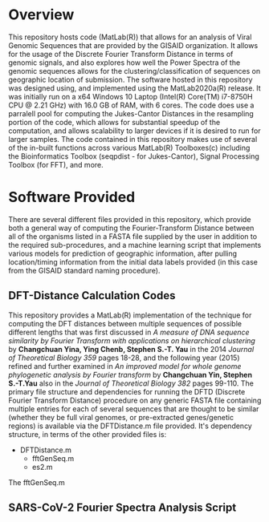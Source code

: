 # Overview
This repository hosts code (MatLab(R)) that allows for an analysis of Viral Genomic Sequences that are provided by the GISAID organization.  It allows for the usage of the Discrete Fourier Transform Distance in terms of genomic signals, and also explores how well the Power Spectra of the genomic sequences allows for the clustering/classification of sequences on geographic location of submission.  The software hosted in this repository was designed using, and implemented using the MatLab2020a(R) release.  It was initially run on a x64 Windows 10 Laptop (Intel(R) Core(TM) i7-8750H CPU @ 2.21 GHz) with 16.0 GB of RAM, with 6 cores. The code does use a parralell pool for computing the Jukes-Cantor Distances in the resampling portion of the code, which allows for substantial speedup of the computation, and allows scalability to larger devices if it is desired to run for larger samples. The code contained in this repository makes use of several of the in-built functions across various MatLab(R) Toolboxes(c) including the Bioinformatics Toolbox (seqpdist - for Jukes-Cantor), Signal Processing Toolbox (for FFT), and more. 

# Software Provided
There are several different files provided in this repository, which provide both a general way of computing the Fourier-Transform Distance between all of the organisms listed in a FASTA file supplied by the user in addition to the required sub-procedures, and a machine learning script that implements various models for prediction of geographic information, after pulling location/timing information from the initial data labels provided (in this case from the GISAID standard naming procedure). 

## DFT-Distance Calculation Codes 
This repository provides a MatLab(R) implementation of the technique for computing the DFT distances between multiple sequences of possible different lengths that was first discussed in *A measure of DNA sequence similarity by Fourier Transform with applications on hierarchical clustering* by **Changchuan Yina, Ying Chenb, Stephen S.-T. Yau** in the 2014 *Journal of Theoretical Biology 359* pages 18-28, and the following year (2015) refined and further examined in *An improved model for whole genome phylogenetic analysis by Fourier transform* by **Changchuan Yin, Stephen S.-T.Yau** also in the *Journal of Theoretical Biology 382* pages 99-110. The primary file structure and dependencies for running the DFTD (Discrete Fourier Transform Distance) procedure on any generic FASTA file containing multiple entries for each of several sequences that are thought to be similar (whether they be full viral genomes, or pre-extracted genes/genetic regions) is available via the DFTDistance.m file provided. It's dependency structure, in terms of the other provided files is: 

* DFTDistance.m 
  * fftGenSeq.m 
  * es2.m 
  
 The fftGenSeq.m 

## SARS-CoV-2 Fourier Spectra Analysis Script

